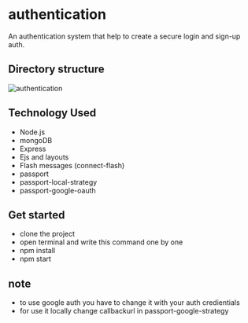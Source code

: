 # authentication
An authentication system that help to create a secure login and sign-up auth.

### 

## Directory structure
![authentication](https://user-images.githubusercontent.com/89356818/155896232-f0bc8915-521d-4d46-b619-9cd0761bd5fe.jpeg)

## Technology Used 
- Node.js
- mongoDB
- Express
- Ejs and layouts
- Flash messages (connect-flash)
- passport
- passport-local-strategy
- passport-google-oauth

## Get started
- clone the project
- open terminal and write this command one by one
- npm install
- npm start

## note 
- to use google auth you have to change it with your auth credientials 
- for use it locally change callbackurl in passport-google-strategy
